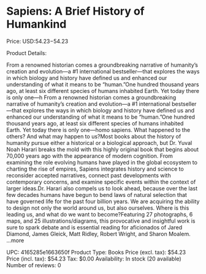 # Sapiens: A Brief History of Humankind

Price: USD:$54.23-$54.23

Product Details:

From a renowned historian comes a groundbreaking narrative of humanity’s creation and evolution—a #1 international bestseller—that explores the ways in which biology and history have defined us and enhanced our understanding of what it means to be “human.”One hundred thousand years ago, at least six different species of humans inhabited Earth. Yet today there is only one—h From a renowned historian comes a groundbreaking narrative of humanity’s creation and evolution—a #1 international bestseller—that explores the ways in which biology and history have defined us and enhanced our understanding of what it means to be “human.”One hundred thousand years ago, at least six different species of humans inhabited Earth. Yet today there is only one—homo sapiens. What happened to the others? And what may happen to us?Most books about the history of humanity pursue either a historical or a biological approach, but Dr. Yuval Noah Harari breaks the mold with this highly original book that begins about 70,000 years ago with the appearance of modern cognition. From examining the role evolving humans have played in the global ecosystem to charting the rise of empires, Sapiens integrates history and science to reconsider accepted narratives, connect past developments with contemporary concerns, and examine specific events within the context of larger ideas.Dr. Harari also compels us to look ahead, because over the last few decades humans have begun to bend laws of natural selection that have governed life for the past four billion years. We are acquiring the ability to design not only the world around us, but also ourselves. Where is this leading us, and what do we want to become?Featuring 27 photographs, 6 maps, and 25 illustrations/diagrams, this provocative and insightful work is sure to spark debate and is essential reading for aficionados of Jared Diamond, James Gleick, Matt Ridley, Robert Wright, and Sharon Moalem. ...more

UPC: 4165285e1663650f
Product Type: Books
Price (excl. tax): $54.23
Price (incl. tax): $54.23
Tax: $0.00
Availability: In stock (20 available)
Number of reviews: 0